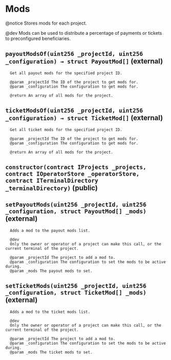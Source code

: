 # Mods

@notice Stores mods for each project.

@dev Mods can be used to distribute a percentage of payments or tickets to preconfigured beneficiaries.

## `payoutModsOf(uint256 _projectId, uint256 _configuration) → struct PayoutMod[]` (external)

```
  Get all payout mods for the specified project ID.

  @param _projectId The ID of the project to get mods for.
  @param _configuration The configuration to get mods for.

  @return An array of all mods for the project.
```

## `ticketModsOf(uint256 _projectId, uint256 _configuration) → struct TicketMod[]` (external)

```
  Get all ticket mods for the specified project ID.

  @param _projectId The ID of the project to get mods for.
  @param _configuration The configuration to get mods for.

  @return An array of all mods for the project.
```

## `constructor(contract IProjects _projects, contract IOperatorStore _operatorStore, contract ITerminalDirectory _terminalDirectory)` (public)

## `setPayoutMods(uint256 _projectId, uint256 _configuration, struct PayoutMod[] _mods)` (external)

```
  Adds a mod to the payout mods list.

  @dev
  Only the owner or operator of a project can make this call, or the current terminal of the project.

  @param _projectId The project to add a mod to.
  @param _configuration The configuration to set the mods to be active during.
  @param _mods The payout mods to set.
```

## `setTicketMods(uint256 _projectId, uint256 _configuration, struct TicketMod[] _mods)` (external)

```
  Adds a mod to the ticket mods list.

  @dev
  Only the owner or operator of a project can make this call, or the current terminal of the project.

  @param _projectId The project to add a mod to.
  @param _configuration The configuration to set the mods to be active during.
  @param _mods The ticket mods to set.
```
